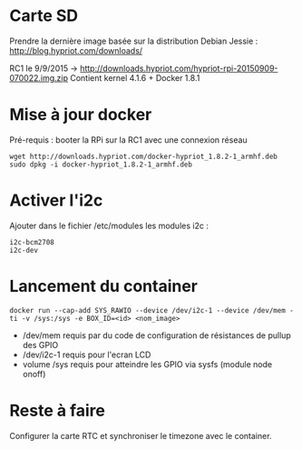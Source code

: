 
# Carte SD

Prendre la dernière image basée sur la distribution Debian Jessie :
http://blog.hypriot.com/downloads/

RC1 le 9/9/2015 -> http://downloads.hypriot.com/hypriot-rpi-20150909-070022.img.zip
Contient kernel 4.1.6 + Docker 1.8.1

# Mise à jour docker

Pré-requis : booter la RPi sur la RC1 avec une connexion réseau

```
wget http://downloads.hypriot.com/docker-hypriot_1.8.2-1_armhf.deb
sudo dpkg -i docker-hypriot_1.8.2-1_armhf.deb
```

# Activer l'i2c

Ajouter dans le fichier /etc/modules les modules i2c :
```
i2c-bcm2708 
i2c-dev
```

# Lancement du container
```
docker run --cap-add SYS_RAWIO --device /dev/i2c-1 --device /dev/mem -ti -v /sys:/sys -e BOX_ID=<id> <nom_image>
```
- /dev/mem requis par du code de configuration de résistances de pullup des GPIO
- /dev/i2c-1 requis pour l'ecran LCD
- volume /sys requis pour atteindre les GPIO via sysfs (module node onoff)

# Reste à faire

Configurer la carte RTC et synchroniser le timezone avec le container.
